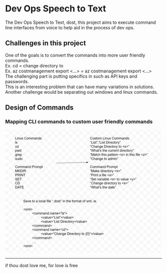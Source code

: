 # Dev Ops Speech to Text

The Dev Ops Speech to Text, dost, this project aims to execute command line interfaces from voice to help aid in the process of dev ops.

## Challenges in this project
One of the goals is to convert the commands into more user friendly commands.\
Ex. cd <FOLDER> = change directory to <FOLDER>\
Ex. az costmanagement export <...> = az costmanagement export <...>\
The challenging part is putting specifics in such as API keys and passwords.\
This is an interesting problem that can have many variations in solutions.\
Another challenge would be separating out windows and linux commands.

## Design of Commands
### Mapping CLI commands to custom user friendly commands
![CLI To Custom Commands](Resources/systemdesigndiagram01.png)

-----

if thou dost love me, for love is free
